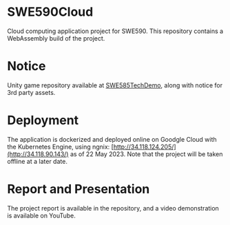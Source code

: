 # SWE590Cloud
Cloud computing application project for SWE590. This repository contains a WebAssembly build of the project.

# Notice
Unity game repository available at [SWE585TechDemo](https://github.com/dbaslan/SWE585TechDemo), along with notice for 3rd party assets.

# Deployment
The application is dockerized and deployed online on Goodgle Cloud with the Kubernetes Engine, using ngnix:
[http://34.118.124.205/](http://34.118.90.143/) as of 22 May 2023. Note that the project will be taken offline at a later date.

# Report and Presentation
The project report is available in the repository, and a video demonstration is available on YouTube.
